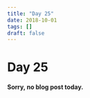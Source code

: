 ```yaml
---
title: "Day 25"
date: 2018-10-01
tags: []
draft: false
---
```

# Day 25

#### Sorry, no blog post today.
